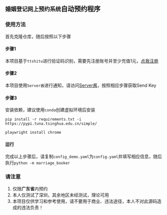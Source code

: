 <!--
 * @Author: Abel
 * @Date: 2023-06-19 13:27:10
 * @LastEditTime: 2023-06-21 22:44:22
-->
## `婚姻登记网上预约系统`自动预约程序

### 使用方法

首先克隆仓库，随后按照以下步骤

#### 步骤1

本项目基于``ttshitu``进行验证码识别，需要先注册账号并至少充值1元，[点我注册](http://ttshitu.com)

#### 步骤2

本项目使用``Server酱``进行通知，请访问[Server酱](https://sct.ftqq.com)，按照相应步骤获取Send Key

#### 步骤3

安装依赖，建议使用``conda``创建虚拟环境后安装

```shell
pip install -r requirements.txt -i https://pypi.tuna.tsinghua.edu.cn/simple/

playwright install chrome
```

#### 运行

完成以上步骤后，请复制``config_demo.yaml``为``config.yaml``并填写相应信息，随后执行``python -m marriage_booker``

### 请注意
1. 仅限**广东省**内预约
2. 本人仅测试了深圳，其余地区未经测试，理论可用
3. 本项目仅供学习和参考使用，请不要用于商业、违法途径，本人不对此源码造成的违法负责！